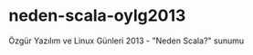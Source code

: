 neden-scala-oylg2013
====================

Özgür Yazılım ve Linux Günleri 2013 - "Neden Scala?" sunumu